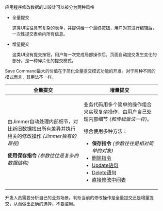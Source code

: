 应用程序修改数据的UI设计可以被分为两种风格

-   全量提交

    这类UI往往具有复杂的表单，并提供给一个最终按钮，用户对其进行编辑后，一次性提交表单内所有信息。

-   增量提交

    这类UI没有提交按钮，用户每一次完成局部操作后，页面自动提交发生变化的部分，是一种碎片化的提交模式。

Save Command最大的价值在于简化全量提交模式功能的开发。对于两种不同的模式而言，其用法不一样。

<table>
<thead>
<tr>
<th>全量提交</th>
<th>增量提交</th>
</tr>
</thead>
<tbody>
<tr>
<td>

由Jimmer自动处理内部细节，对比新旧数据找出所有差异并执行相关的修改操作 *(Jimmer独有的昂视)*

**使用保存指令** *(参数往往是复杂的数据结构)*

</td>
<td>

业务代码用多个简单的操作组合来实现复杂操作，由用户自己处理内部细节 *(和传统做法一样)*。

综合使用多种方法：

-   **保存指令** *(参数往往是相对简单的对象)*
-   [删除指令](/docs/mutation/delete-command)
-   [Update语句](/docs/mutation/update-statement)
-   [Delete语句](/docs/mutation/delete-statement)
-   [直接修改中间表](/docs/mutation/associations)

</td>
</tr>
</tbody>
</table>

开发人员需要分析自己的业务场景，判断当前的修改操作是全量提交还是增量提交，从而做出正确的选择，不要滥用。